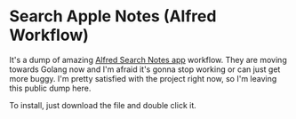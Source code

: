 # Search Apple Notes (Alfred Workflow)

It's a dump of amazing [Alfred Search Notes app](https://github.com/sballin/alfred-search-notes-app) workflow. They are moving towards Golang now and I'm afraid it's gonna stop working or can just get more buggy. I'm pretty satisfied with the project right now, so I'm leaving this public dump here.

To install, just download the file and double click it.
